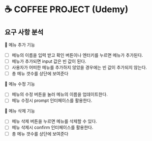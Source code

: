 # ☕️ COFFEE PROJECT (Udemy)

## 요구 사항 분석

🌝 메뉴 추가 기능

- [ ] 메뉴의 이름을 입력 받고 확인 버튼이나 엔터키를 누르면 메뉴가 추가된다.
- [ ] 메뉴가 추가되면 input 값은 빈 값이 된다.
- [ ] 사용자가 어떠한 메뉴를 추가하지 않았을 경우에는 빈 값이 추가되지 않는다.
- [ ] 총 메뉴 갯수를 상단에 보여준다

🥑 메뉴 수정 기능

- [ ] 메뉴의 수정 버튼을 눌러 메뉴의 이름을 업데이트한다.
- [ ] 메뉴 수정시 prompt 인터페이스를 활용한다.

🎱 메뉴 삭제 기능

- [ ] 메뉴 삭제 버튼을 누르면 메뉴를 삭제할 수 있다.
- [ ] 메뉴 삭제시 confirm 인터페이스를 활용한다.
- [ ] 총 메뉴 갯수를 상단에 보여준다
